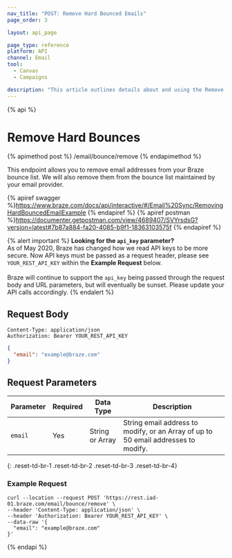 ```yaml
---
nav_title: "POST: Remove Hard Bounced Emails"
page_order: 3

layout: api_page

page_type: reference
platform: API
channel: Email
tool:
  - Canvas
  - Campaigns

description: "This article outlines details about and using the Remove Hard Bounced Email Addresses Braze endpoint."
---
```

{% api %}
# Remove Hard Bounces
{% apimethod post %}
/email/bounce/remove
{% endapimethod %}

This endpoint allows you to remove email addresses from your Braze bounce list. We will also remove them from the bounce list maintained by your email provider.

{% apiref swagger %}https://www.braze.com/docs/api/interactive/#/Email%20Sync/RemovingHardBouncedEmailExample {% endapiref %}
{% apiref postman %}https://documenter.getpostman.com/view/4689407/SVYrsdsG?version=latest#7b87a884-fa20-4085-b9f1-18363103575f {% endapiref %}

{% alert important %}
__Looking for the `api_key` parameter?__<br>As of May 2020, Braze has changed how we read API keys to be more secure. Now API keys must be passed as a request header, please see `YOUR_REST_API_KEY` within the __Example Request__ below.<br><br>Braze will continue to support the `api_key` being passed through the request body and URL parameters, but will eventually be sunset. Please update your API calls accordingly.
{% endalert %}

## Request Body

```
Content-Type: application/json
Authorization: Bearer YOUR_REST_API_KEY
```

```json
{
  "email": "example@braze.com"
}
```

## Request Parameters

| Parameter | Required | Data Type | Description |
| ----------|-----------| ---------|------ |
| `email` | Yes | String or Array | String email address to modify, or an Array of up to 50 email addresses to modify. |
{: .reset-td-br-1 .reset-td-br-2 .reset-td-br-3  .reset-td-br-4}

### Example Request
```
curl --location --request POST 'https://rest.iad-01.braze.com/email/bounce/remove' \
--header 'Content-Type: application/json' \
--header 'Authorization: Bearer YOUR_REST_API_KEY' \
--data-raw '{
  "email": "example@braze.com"
}'
```

{% endapi %}
